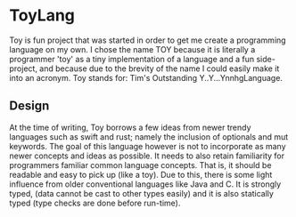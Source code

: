 # ToyLang
Toy is fun project that was started in order to get me create a programming language on my own. I chose the name TOY
because it is literally a programmer 'toy' as a tiny implementation of a language and a fun side-project, and because
due to the brevity of the name I could easily make it into an acronym.
Toy stands for: Tim's Outstanding Y..Y...YnnhgLanguage.

## Design
At the time of writing, Toy borrows a few ideas from newer trendy languages such as swift and rust; namely the inclusion
of optionals and mut keywords. The goal of this language however is not to incorporate as many newer concepts and ideas
as possible. It needs to also retain familiarity for programmers familiar common language concepts. That is, it should
be readable and easy to pick up (like a toy). Due to this, there is some light influence from older conventional
languages like Java and C.
It is strongly typed, (data cannot be cast to other types easily) and it is also statically typed (type checks are done
before run-time).
